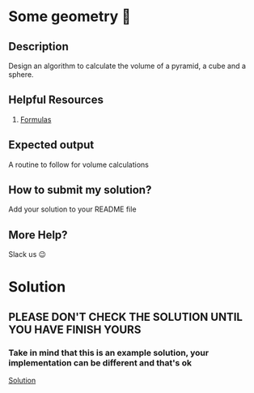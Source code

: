 # Some geometry 📐 

## Description

Design an algorithm to calculate the volume of a pyramid, a cube and a sphere.

## Helpful Resources

1. [Formulas](https://www.cuemath.com/measurement/volume/)

## Expected output

A routine to follow for volume calculations

## How to submit my solution?

Add your solution to your README file

## More Help?

Slack us 😉

# Solution

## PLEASE DON'T CHECK THE SOLUTION UNTIL YOU HAVE FINISH YOURS

### Take in mind that this is an example solution, your implementation can be different and that's ok

[Solution](../sol)
